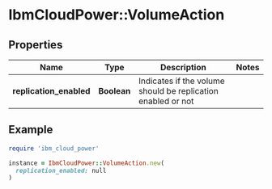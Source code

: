 # IbmCloudPower::VolumeAction

## Properties

| Name | Type | Description | Notes |
| ---- | ---- | ----------- | ----- |
| **replication_enabled** | **Boolean** | Indicates if the volume should be replication enabled or not |  |

## Example

```ruby
require 'ibm_cloud_power'

instance = IbmCloudPower::VolumeAction.new(
  replication_enabled: null
)
```

